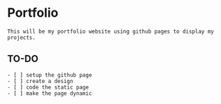 # Portfolio
    This will be my portfolio website using github pages to display my projects.

## TO-DO
    - [ ] setup the github page
    - [ ] create a design
    - [ ] code the static page
    - [ ] make the page dynamic